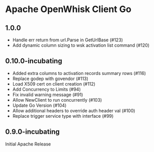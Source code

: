 <!--
#
# Licensed to the Apache Software Foundation (ASF) under one or more
# contributor license agreements.  See the NOTICE file distributed with
# this work for additional information regarding copyright ownership.
# The ASF licenses this file to You under the Apache License, Version 2.0
# (the "License"); you may not use this file except in compliance with
# the License.  You may obtain a copy of the License at
#
#     http://www.apache.org/licenses/LICENSE-2.0
#
# Unless required by applicable law or agreed to in writing, software
# distributed under the License is distributed on an "AS IS" BASIS,
# WITHOUT WARRANTIES OR CONDITIONS OF ANY KIND, either express or implied.
# See the License for the specific language governing permissions and
# limitations under the License.
#
-->

# Apache OpenWhisk Client Go

## 1.0.0
  + Handle err return from url.Parse in GetUrlBase (#123)
  + Add dynamic column sizing to wsk activation list command (#120)

## 0.10.0-incubating
  + Added extra columns to activation records summary rows (#116)
  + Replace godep with govendor (#113)
  + Load X509 cert on client creation (#112)
  + Add Concurrency to Limits (#94)
  + Fix invalid warning message (#91)
  + Allow NewClient to run concurrently (#103)
  + Update Go Version (#104)
  + Allow additional headers to override auth header val (#100)
  + Replace trigger service type with interface (#99)

## 0.9.0-incubating
  Initial Apache Release
